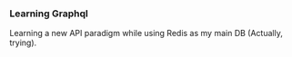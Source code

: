 ### Learning Graphql

Learning a new API paradigm while using Redis as my main DB (Actually, trying).